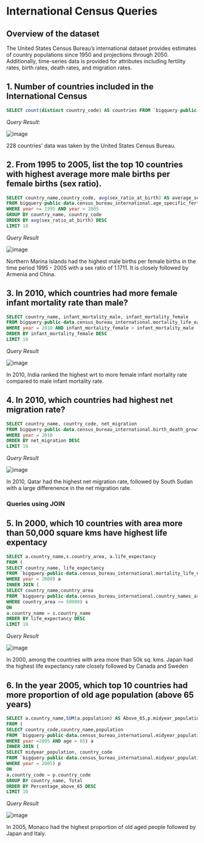 # International Census Queries

## Overview of the dataset

The United States Census Bureau’s international dataset provides estimates of country populations since 1950 and projections through 2050. Additionally, time-series data is provided for attributes including fertility rates, birth rates, death rates, and migration rates.

## 1. Number of countries included in the International Census

```sql
SELECT count(distinct country_code) AS countries FROM `bigquery-public-data.census_bureau_international.age_specific_fertility_rates`
```

*Query Result:*

![image](https://user-images.githubusercontent.com/89730283/131255257-bb848fb6-6a3d-4897-9179-aba40068204c.png)

228 countries' data was taken by the United States Census Bureau.

## 2. From 1995 to 2005, list the top 10 countries with highest average more male births per female births (sex ratio).

```sql
SELECT country_name,country_code, avg(sex_ratio_at_birth) AS average_sex_ratio
FROM bigquery-public-data.census_bureau_international.age_specific_fertility_rates
WHERE year >= 1995 AND year < 2005
GROUP BY country_name, country_code
ORDER BY avg(sex_ratio_at_birth) DESC 
LIMIT 10
```

*Query Result*

![image](https://user-images.githubusercontent.com/89730283/131255525-47e595c4-adf5-47ee-95a2-3d61419e8d36.png)

Northern Marina Islands had the highest male births per female births in the time period 1995 - 2005 with a sex ratio of 1.1711. It is closely followed by Armenia and China.

## 3. In 2010, which countries had more female infant mortality rate than male?

```sql
SELECT country_name, infant_mortality_male, infant_mortality_female
FROM bigquery-public-data.census_bureau_international.mortality_life_expectancy
WHERE year = 2010 AND infant_mortality_female > infant_mortality_male
ORDER BY infant_mortality_female DESC 
LIMIT 10
```

*Query Result*

![image](https://user-images.githubusercontent.com/89730283/131255846-d8fc7a8e-6210-4f00-a47e-cd2d78fab084.png)

In 2010, India ranked the highest wrt to more female infant mortality rate compared to male infant mortality rate.

## 4. In 2010, which countries had highest net migration rate?

```sql
SELECT country_name, country_code, net_migration
FROM bigquery-public-data.census_bureau_international.birth_death_growth_rates
WHERE year = 2010
ORDER BY net_migration DESC
LIMIT 10
```

*Query Result*

![image](https://user-images.githubusercontent.com/89730283/131255753-d4dac6c6-e416-47d2-9d75-95c5736ac1d9.png)

In 2010, Qatar had the highest net migration rate, followed by South Sudan with a large differenence in the net migration rate.

### Queries using JOIN

## 5. In 2000, which 10 countries with area more than 50,000 square kms have highest life expentacy

```sql
SELECT a.country_name,s.country_area, a.life_expectancy 
FROM (
SELECT country_name, life_expectancy
FROM `bigquery-public-data.census_bureau_international.mortality_life_expectancy`
WHERE year = 2000) a
INNER JOIN (
SELECT country_name,country_area
FROM `bigquery-public-data.census_bureau_international.country_names_area` 
WHERE country_area >= 50000) s
ON
a.country_name = s.country_name
ORDER BY life_expectancy DESC
LIMIT 10
```

*Query Result*

![image](https://user-images.githubusercontent.com/89730283/131255954-cfccee93-cde0-4eb9-a19b-a936a0e82248.png)

In 2000, among the countries with area more than 50k sq. kms. Japan had the highest life expectancy rate closely followed by Canada and Sweden

## 6. In the year 2005, which top 10 countries had more proportion of old age population (above 65 years)

```sql
SELECT a.country_name,SUM(a.population) AS Above_65,p.midyear_population AS Total,SUM(a.population) / p.midyear_population * 100 AS Percentage_above_65
FROM (
SELECT country_code,country_name,population  
FROM `bigquery-public-data.census_bureau_international.midyear_population_agespecific`
WHERE year =2005 AND age > 65) a
INNER JOIN (
SELECT midyear_population, country_code
FROM `bigquery-public-data.census_bureau_international.midyear_population`
WHERE year = 2005) p
ON
a.country_code = p.country_code
GROUP BY country_name, Total
ORDER BY Percentage_above_65 DESC 
LIMIT 10
```

*Query Result*

![image](https://user-images.githubusercontent.com/89730283/131256061-fbc2ddad-537f-4457-83fb-ea7c011eae0f.png)

In 2005, Monaco had the highest proportion of old aged people followed by Japan and Italy.
